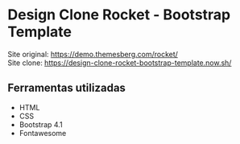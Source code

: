 # Design Clone Rocket - Bootstrap Template
Site original: https://demo.themesberg.com/rocket/<br>
Site clone: https://design-clone-rocket-bootstrap-template.now.sh/

## Ferramentas utilizadas
- HTML
- CSS
- Bootstrap 4.1
- Fontawesome